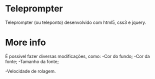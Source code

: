 # Teleprompter
Teleprompter (ou teleponto) desenvolvido com  html5, css3 e jquery.

# More info
É possível fazer diversas modificações, como:
-Cor do fundo;
-Cor da fonte;
-Tamanho da fonte;
<p>-Velocidade de rolagem.</p>
